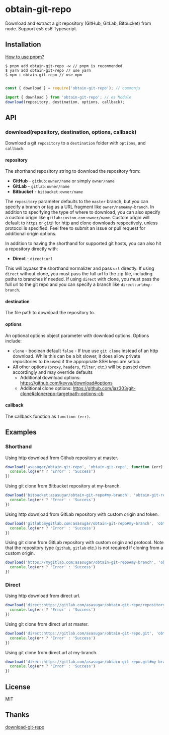 # obtain-git-repo
Download and extract a git repository (GitHub, GitLab, Bitbucket) from node. Support es5 es6 Typescript.

## Installation
[How to use pnpm?](https://github.com/pnpm/pnpm)
 
    $ pnpm add obtain-git-repo -w // pnpm is recommended
    $ yarn add obtain-git-repo // use yarn
    $ npm i obtain-git-repo // use npm

```js

const { download } = require('obtain-git-repo'); // commonjs 

import { download } from 'obtain-git-repo'; // es Module
download(repository, destination, options, callback);
```

## API

### download(repository, destination, options, callback)

Download a git `repository` to a `destination` folder with `options`, and `callback`.

#### repository
The shorthand repository string to download the repository from:

- **GitHub** - `github:owner/name` or simply `owner/name`
- **GitLab** - `gitlab:owner/name`
- **Bitbucket** - `bitbucket:owner/name`

The `repository` parameter defaults to the `master` branch, but you can specify a branch or tag as a URL fragment like `owner/name#my-branch`.
In addition to specifying the type of where to download, you can also specify a custom origin like `gitlab:custom.com:owner/name`.
Custom origin will default to `https` or `git@` for http and clone downloads respectively, unless protocol is specified.
Feel free to submit an issue or pull request for additional origin options.

In addition to having the shorthand for supported git hosts, you can also hit a repository directly with:

- **Direct** - `direct:url`

This will bypass the shorthand normalizer and pass `url` directly.
If using `direct` without clone, you must pass the full url to the zip file, including paths to branches if needed.
If using `direct` with clone, you must pass the full url to the git repo and you can specify a branch like `direct:url#my-branch`.

#### destination
The file path to download the repository to.

#### options
An optional options object parameter with download options. Options include:

- `clone` - boolean default `false` - If true use `git clone` instead of an http download. While this can be a bit slower, it does allow private repositories to be used if the appropriate SSH keys are setup.
- All other options (`proxy`, `headers`, `filter`, etc.) will be passed down accordingly and may override defaults
    - Additional download options: https://github.com/kevva/download#options
    - Additional clone options: https://github.com/jaz303/git-clone#clonerepo-targetpath-options-cb

#### callback
The callback function as `function (err)`.

## Examples
### Shorthand
Using http download from Github repository at master.
```javascript
download('asasugar/obtain-git-repo', 'obtain-git-repo', function (err) {
  console.log(err ? 'Error' : 'Success')
})
```

Using git clone from Bitbucket repository at my-branch.
```javascript
download('bitbucket:asasugar/obtain-git-repo#my-branch', 'obtain-git-repo', { clone: true }, function (err) {
  console.log(err ? 'Error' : 'Success')
})
```

Using http download from GitLab repository with custom origin and token.
```javascript
download('gitlab:mygitlab.com:asasugar/obtain-git-repo#my-branch', 'obtain-git-repo', { headers: { 'PRIVATE-TOKEN': '1234' } } function (err) {
  console.log(err ? 'Error' : 'Success')
})
```

Using git clone from GitLab repository with custom origin and protocol.
Note that the repository type (`github`, `gitlab` etc.) is not required if cloning from a custom origin.
```javascript
download('https://mygitlab.com:asasugar/obtain-git-repo#my-branch', 'obtain-git-repo', { clone: true }, function (err) {
  console.log(err ? 'Error' : 'Success')
})
```

### Direct
Using http download from direct url.
```javascript
download('direct:https://gitlab.com/asasugar/obtain-git-repo/repository/archive.zip', 'obtain-git-repo', function (err) {
  console.log(err ? 'Error' : 'Success')
})
```

Using git clone from direct url at master.
```javascript
download('direct:https://gitlab.com/asasugar/obtain-git-repo.git', 'obtain-git-repo', { clone: true }, function (err) {
  console.log(err ? 'Error' : 'Success')
})
```

Using git clone from direct url at my-branch.
```javascript
download('direct:https://gitlab.com/asasugar/obtain-git-repo.git#my-branch', 'obtain-git-repo', { clone: true }, function (err) {
  console.log(err ? 'Error' : 'Success')
})
```

## License

MIT


## Thanks
[download-git-repo](https://gitlab.com/flippidippi/download-git-repo)